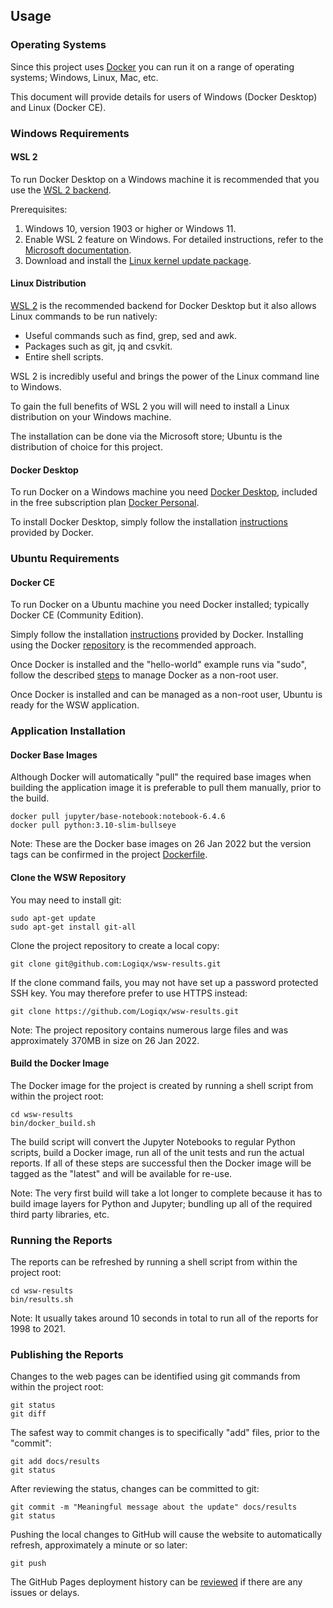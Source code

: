 ## Usage

### Operating Systems

Since this project uses [Docker](https://www.docker.com/) you can run it on a range of operating systems; Windows, Linux, Mac, etc.

This document will provide details for users of Windows (Docker Desktop) and Linux (Docker CE).



### Windows Requirements

#### WSL 2

To run Docker Desktop on a Windows machine it is recommended that you use the [WSL 2 backend](https://docs.docker.com/desktop/windows/wsl/).

Prerequisites:

1. Windows 10, version 1903 or higher or Windows 11.
2. Enable WSL 2 feature on Windows. For detailed instructions, refer to the [Microsoft documentation](https://docs.microsoft.com/en-us/windows/wsl/install-win10).
3. Download and install the [Linux kernel update package](https://docs.microsoft.com/windows/wsl/wsl2-kernel).



#### Linux Distribution

[WSL 2](https://en.wikipedia.org/wiki/Windows_Subsystem_for_Linux) is the recommended backend for Docker Desktop but it also allows Linux commands to be run natively:

- Useful commands such as find, grep, sed and awk.
- Packages such as git, jq and csvkit.
- Entire shell scripts.

WSL 2 is incredibly useful and brings the power of the Linux command line to Windows.

To gain the full benefits of WSL 2 you will will need to install a Linux distribution on your Windows machine.

The installation can be done via the Microsoft store; Ubuntu is the distribution of choice for this project.



#### Docker Desktop

To run Docker on a Windows machine you need [Docker Desktop](https://www.docker.com/products/docker-desktop), included in the free subscription plan [Docker Personal](https://www.docker.com/products/personal).

To install Docker Desktop, simply follow the installation [instructions](https://docs.docker.com/desktop/windows/install/) provided by Docker.



### Ubuntu Requirements

#### Docker CE

To run Docker on a Ubuntu machine you need Docker installed; typically Docker CE (Community Edition).

Simply follow the installation [instructions](https://docs.docker.com/engine/install/ubuntu/) provided by Docker. Installing using the Docker [repository](https://docs.docker.com/engine/install/ubuntu/#install-using-the-repository) is the recommended approach.

Once Docker is installed and the "hello-world" example runs via "sudo", follow the described [steps](https://docs.docker.com/engine/install/linux-postinstall/) to manage Docker as a non-root user.

Once Docker is installed and can be managed as a non-root user, Ubuntu is ready for the WSW application.



### Application Installation

#### Docker Base Images

Although Docker will automatically "pull" the required base images when building the application image it is preferable to pull them manually, prior to the build.

```
docker pull jupyter/base-notebook:notebook-6.4.6
docker pull python:3.10-slim-bullseye
```

Note: These are the Docker base images on 26 Jan 2022 but the version tags can be confirmed in the project [Dockerfile](https://docs.docker.com/engine/reference/builder/).



#### Clone the WSW Repository

You may need to install git:

```
sudo apt-get update
sudo apt-get install git-all
```

Clone the project repository to create a local copy:

```
git clone git@github.com:Logiqx/wsw-results.git
```

If the clone command fails, you may not have set up a password protected SSH key. You may therefore prefer to use HTTPS instead:

```
git clone https://github.com/Logiqx/wsw-results.git
```

Note: The project repository contains numerous large files and was approximately 370MB in size on 26 Jan 2022.



#### Build the Docker Image

The Docker image for the project is created by running a shell script from within the project root:

```
cd wsw-results
bin/docker_build.sh
```

The build script will convert the Jupyter Notebooks to regular Python scripts, build a Docker image, run all of the unit tests and run the actual reports. If all of these steps are successful then the Docker image will be tagged as the "latest" and will be available for re-use.

Note: The very first build will take a lot longer to complete because it has to build image layers for Python and Jupyter; bundling up all of the required third party libraries, etc.



### Running the Reports

The reports can be refreshed by running a shell script from within the project root:

```
cd wsw-results
bin/results.sh
```

Note: It usually takes around 10 seconds in total to run all of the reports for 1998 to 2021.



### Publishing the Reports

Changes to the web pages can be identified using git commands from within the project root:

```
git status
git diff
```

The safest way to commit changes is to specifically "add" files, prior to the "commit":

```
git add docs/results
git status
```

After reviewing the status, changes can be committed to git:

```
git commit -m "Meaningful message about the update" docs/results
git status
```

Pushing the local changes to GitHub will cause the website to automatically refresh, approximately a minute or so later:

```
git push
```

The GitHub Pages deployment history can be [reviewed](https://github.com/Logiqx/wsw-results/deployments/activity_log?environment=github-pages) if there are any issues or delays.